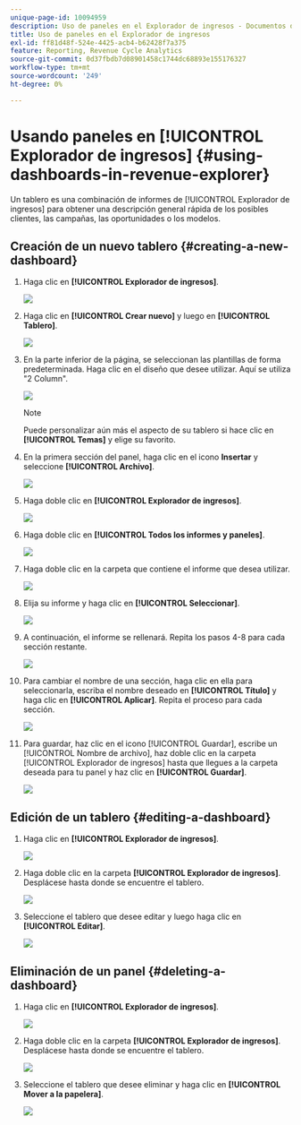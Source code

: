 ```yaml
---
unique-page-id: 10094959
description: Uso de paneles en el Explorador de ingresos - Documentos de Marketo - Documentación del producto
title: Uso de paneles en el Explorador de ingresos
exl-id: ff81d48f-524e-4425-acb4-b62428f7a375
feature: Reporting, Revenue Cycle Analytics
source-git-commit: 0d37fbdb7d08901458c1744dc68893e155176327
workflow-type: tm+mt
source-wordcount: '249'
ht-degree: 0%

---
```


# Usando paneles en [!UICONTROL Explorador de ingresos] {#using-dashboards-in-revenue-explorer}

Un tablero es una combinación de informes de [!UICONTROL Explorador de ingresos] para obtener una descripción general rápida de los posibles clientes, las campañas, las oportunidades o los modelos.

## Creación de un nuevo tablero {#creating-a-new-dashboard}

1. Haga clic en **[!UICONTROL Explorador de ingresos]**.

   ![](assets/one.png)

1. Haga clic en **[!UICONTROL Crear nuevo]** y luego en **[!UICONTROL Tablero]**.

   ![](assets/two.png)

1. En la parte inferior de la página, se seleccionan las plantillas de forma predeterminada. Haga clic en el diseño que desee utilizar. Aquí se utiliza &quot;2 Column&quot;.

   ![](assets/three.png)

   >[!NOTE]
   >
   >Puede personalizar aún más el aspecto de su tablero si hace clic en **[!UICONTROL Temas]** y elige su favorito.

1. En la primera sección del panel, haga clic en el icono **Insertar** y seleccione **[!UICONTROL Archivo]**.

   ![](assets/four.png)

1. Haga doble clic en **[!UICONTROL Explorador de ingresos]**.

   ![](assets/five.png)

1. Haga doble clic en **[!UICONTROL Todos los informes y paneles]**.

   ![](assets/six.png)

1. Haga doble clic en la carpeta que contiene el informe que desea utilizar.

   ![](assets/seven.png)

1. Elija su informe y haga clic en **[!UICONTROL Seleccionar]**.

   ![](assets/eight.png)

1. A continuación, el informe se rellenará. Repita los pasos 4-8 para cada sección restante.

   ![](assets/nine.png)

1. Para cambiar el nombre de una sección, haga clic en ella para seleccionarla, escriba el nombre deseado en **[!UICONTROL Título]** y haga clic en **[!UICONTROL Aplicar]**. Repita el proceso para cada sección.

   ![](assets/ten.png)

1. Para guardar, haz clic en el icono [!UICONTROL Guardar], escribe un [!UICONTROL Nombre de archivo], haz doble clic en la carpeta [!UICONTROL Explorador de ingresos] hasta que llegues a la carpeta deseada para tu panel y haz clic en **[!UICONTROL Guardar]**.

   ![](assets/eleven.png)

## Edición de un tablero {#editing-a-dashboard}

1. Haga clic en **[!UICONTROL Explorador de ingresos]**.

   ![](assets/one.png)

1. Haga doble clic en la carpeta **[!UICONTROL Explorador de ingresos]**. Desplácese hasta donde se encuentre el tablero.

   ![](assets/thirteen.png)

1. Seleccione el tablero que desee editar y luego haga clic en **[!UICONTROL Editar]**.

   ![](assets/fourteen.png)

## Eliminación de un panel {#deleting-a-dashboard}

1. Haga clic en **[!UICONTROL Explorador de ingresos]**.

   ![](assets/one.png)

1. Haga doble clic en la carpeta **[!UICONTROL Explorador de ingresos]**. Desplácese hasta donde se encuentre el tablero.

   ![](assets/thirteen.png)

1. Seleccione el tablero que desee eliminar y haga clic en **[!UICONTROL Mover a la papelera]**.

   ![](assets/fifteen.png)
